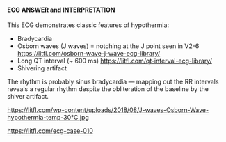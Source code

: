 #### ECG ANSWER and INTERPRETATION

This ECG demonstrates classic features of hypothermia:
* Bradycardia 
* Osborn waves (J waves) = notching at the J point seen in V2-6 <https://litfl.com/osborn-wave-j-wave-ecg-library/>
* Long QT interval (~ 600 ms) <https://litfl.com/qt-interval-ecg-library/>
* Shivering artifact 

The rhythm is probably sinus bradycardia — mapping out the RR intervals reveals a regular rhythm despite the obliteration of the baseline by the shiver artifact.

<https://litfl.com/wp-content/uploads/2018/08/J-waves-Osborn-Wave-hypothermia-temp-30°C.jpg> 

<https://litfl.com/ecg-case-010>
